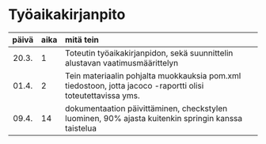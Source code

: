 
<h1>Työaikakirjanpito</h1>

| päivä | aika | mitä tein  |
| :----:|:-----| :-----|
| 20.3. | 1    | Toteutin työaikakirjanpidon, sekä suunnittelin alustavan vaatimusmäärittelyn |
| 01.4. | 2    | Tein materiaalin pohjalta muokkauksia pom.xml tiedostoon, jotta jacoco -raportti olisi toteutettavissa yms.|
| 09.4. | 14   | dokumentaation päivittäminen, checkstylen luominen, 90% ajasta kuitenkin springin kanssa taistelua |
